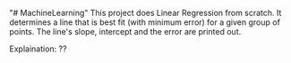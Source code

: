 "# MachineLearning" 
This project does Linear Regression from scratch.
It determines a line that is best fit (with minimum error) for a given group of points.
The line's slope, intercept and the error are printed out.


Explaination:
??
